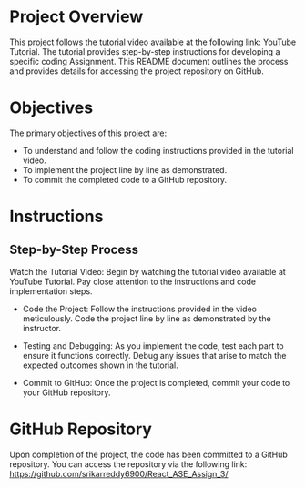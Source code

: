 # Project Overview

This project follows the tutorial video available at the following link: YouTube Tutorial. The tutorial provides step-by-step instructions for developing a specific coding Assignment. This README document outlines the process and provides details for accessing the project repository on GitHub.

# Objectives

The primary objectives of this project are:

- To understand and follow the coding instructions provided in the tutorial video.
- To implement the project line by line as demonstrated.
- To commit the completed code to a GitHub repository.

# Instructions

## Step-by-Step Process

Watch the Tutorial Video: Begin by watching the tutorial video available at YouTube Tutorial. Pay close attention to the instructions and code implementation steps.

- Code the Project: Follow the instructions provided in the video meticulously. Code the project line by line as demonstrated by the instructor.

- Testing and Debugging: As you implement the code, test each part to ensure it functions correctly. Debug any issues that arise to match the expected outcomes shown in the tutorial.

- Commit to GitHub: Once the project is completed, commit your code to your GitHub repository. 

# GitHub Repository

Upon completion of the project, the code has been committed to a GitHub repository. You can access the repository via the following link: https://github.com/srikarreddy6900/React_ASE_Assign_3/



